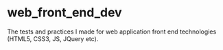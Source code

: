 web_front_end_dev
=================

The tests and practices I made for web application front end technologies (HTML5, CSS3, JS, JQuery etc).